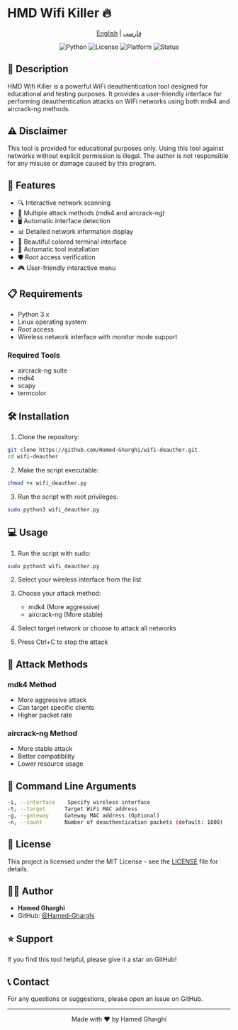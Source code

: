 # HMD Wifi Killer 🔥

<div align="center">

[English](README.md) | [فارسی](README.fa.md)

![Python](https://img.shields.io/badge/Python-3.x-blue.svg)
![License](https://img.shields.io/badge/License-MIT-green.svg)
![Platform](https://img.shields.io/badge/Platform-Linux-red.svg)
![Status](https://img.shields.io/badge/Status-Active-brightgreen.svg)

</div>

## 📝 Description

HMD Wifi Killer is a powerful WiFi deauthentication tool designed for educational and testing purposes. It provides a user-friendly interface for performing deauthentication attacks on WiFi networks using both mdk4 and aircrack-ng methods.

## ⚠️ Disclaimer

This tool is provided for educational purposes only. Using this tool against networks without explicit permission is illegal. The author is not responsible for any misuse or damage caused by this program.

## 🚀 Features

- 🔍 Interactive network scanning
- 🎯 Multiple attack methods (mdk4 and aircrack-ng)
- 🖥️ Automatic interface detection
- 📊 Detailed network information display
- 🎨 Beautiful colored terminal interface
- 🔄 Automatic tool installation
- 🛡️ Root access verification
- 🎮 User-friendly interactive menu

## 📋 Requirements

- Python 3.x
- Linux operating system
- Root access
- Wireless network interface with monitor mode support

### Required Tools
- aircrack-ng suite
- mdk4
- scapy
- termcolor

## 🛠️ Installation

1. Clone the repository:
```bash
git clone https://github.com/Hamed-Gharghi/wifi-deauther.git
cd wifi-deauther
```

2. Make the script executable:
```bash
chmod +x wifi_deauther.py
```

3. Run the script with root privileges:
```bash
sudo python3 wifi_deauther.py
```

## 💻 Usage

1. Run the script with sudo:
```bash
sudo python3 wifi_deauther.py
```

2. Select your wireless interface from the list

3. Choose your attack method:
   - mdk4 (More aggressive)
   - aircrack-ng (More stable)

4. Select target network or choose to attack all networks

5. Press Ctrl+C to stop the attack

## 🎯 Attack Methods

### mdk4 Method
- More aggressive attack
- Can target specific clients
- Higher packet rate

### aircrack-ng Method
- More stable attack
- Better compatibility
- Lower resource usage

## 🔧 Command Line Arguments

```bash
-i, --interface    Specify wireless interface
-t, --target      Target WiFi MAC address
-g, --gateway     Gateway MAC address (Optional)
-n, --count       Number of deauthentication packets (default: 1000)
```

## 📝 License

This project is licensed under the MIT License - see the [LICENSE](LICENSE) file for details.

## 👨‍💻 Author

- **Hamed Gharghi**
- GitHub: [@Hamed-Gharghi](https://github.com/Hamed-Gharghi)

## ⭐ Support

If you find this tool helpful, please give it a star on GitHub!

## 📞 Contact

For any questions or suggestions, please open an issue on GitHub.

---

<div align="center">
Made with ❤️ by Hamed Gharghi
</div> 